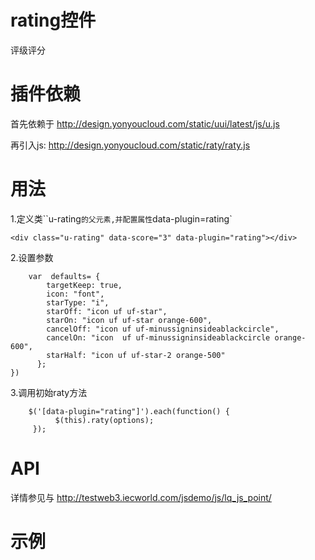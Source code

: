 # rating控件

评级评分

# 插件依赖

首先依赖于 http://design.yonyoucloud.com/static/uui/latest/js/u.js

再引入js: http://design.yonyoucloud.com/static/raty/raty.js


# 用法

1.定义类``u-rating`的父元素,并配置属性`data-plugin=rating`

```
<div class="u-rating" data-score="3" data-plugin="rating"></div>

```

2.设置参数

```
	var  defaults= {
        targetKeep: true,
        icon: "font",
        starType: "i",
        starOff: "icon uf uf-star",
        starOn: "icon uf uf-star orange-600",
        cancelOff: "icon uf uf-minussigninsideablackcircle",
        cancelOn: "icon  uf uf-minussigninsideablackcircle orange-600",
        starHalf: "icon uf uf-star-2 orange-500"
      };
})

```

3.调用初始raty方法

```
	$('[data-plugin="rating"]').each(function() {
          $(this).raty(options);
     });

```

# API

详情参见与 http://testweb3.iecworld.com/jsdemo/js/lq_js_point/

# 示例